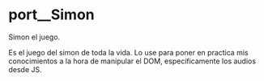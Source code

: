 # port__Simon

Simon el juego.

Es el juego del simon de toda la vida. Lo use para poner en practica mis conocimientos a la hora de manipular el DOM, especificamente los audios desde JS.
